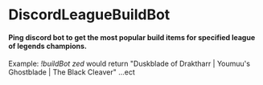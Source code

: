 # DiscordLeagueBuildBot
#### Ping discord bot to get the most popular build items for specified league of legends champions.
Example: *!buildBot zed* would return "Duskblade of Draktharr | Youmuu's Ghostblade | The Black Cleaver" ...ect
